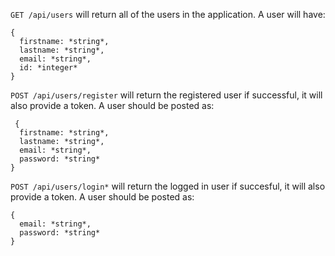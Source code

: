 `GET /api/users` will return all of the users in the application. A user will have:

    {
      firstname: *string*,
      lastname: *string*,
      email: *string*,
      id: *integer*
    }
   
 `POST /api/users/register` will return the registered user if successful, it will also provide a token. A user should be posted as:
 
     {
      firstname: *string*,
      lastname: *string*,
      email: *string*,
      password: *string*
    }

`POST /api/users/login*` will return the logged in user if succesful, it will also provide a token. A user should be posted as:

    {
      email: *string*,
      password: *string*
    }
